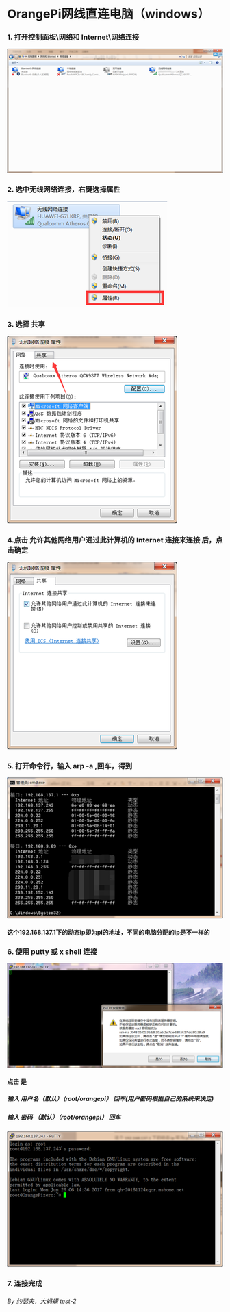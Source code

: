 # OrangePi网线直连电脑（windows）

### 1. 打开控制面板\网络和 Internet\网络连接

![](/assets/wanjia/wanxian/import1.png)

### 2. 选中无线网络连接，右键选择属性

![](/assets/wanjia/wanxian/import2.png)

### 3. 选择 共享

![](/assets/wanjia/wanxian/import3.png)

### 4.点击 允许其他网络用户通过此计算机的 Internet 连接来连接 后，点击确定

![](/assets/wanjia/wanxian/import4.png)

### 5. 打开命令行，输入 arp -a ,回车，得到

![](/assets/wanjia/wanxian/import5.png)

#### 这个192.168.137.1下的动态ip即为pi的地址，不同的电脑分配的ip是不一样的

### 6. 使用 putty 或 x shell 连接

![](/assets/wanjia/wanxian/import6.png)

#### 点击 是

##### 输入 用户名（默认）（root/orangepi） 回车\(用户密码根据自己的系统来决定\)

##### 输入 密码 （默认）（root/orangepi） 回车

![](/assets/wanjia/wanxian/import7.png)

### 7. 连接完成

###### By 约瑟夫，大蚂蟥 test-2




